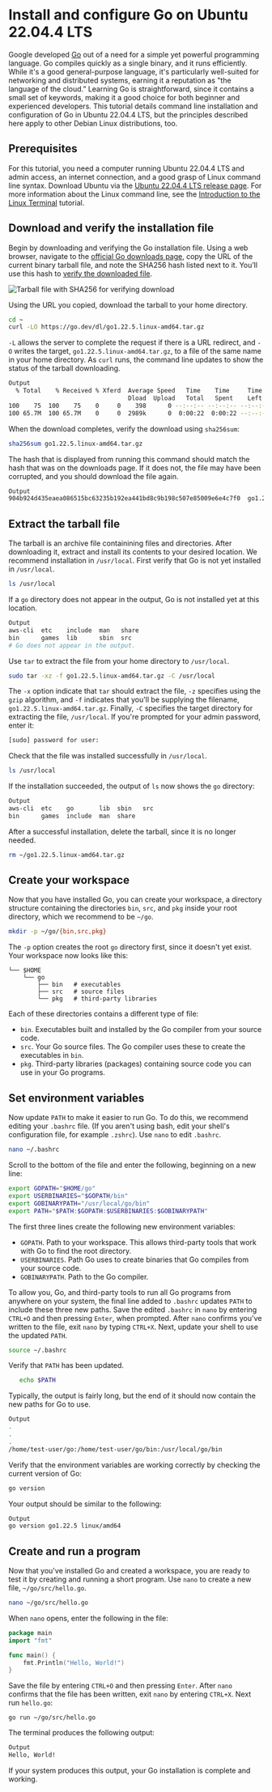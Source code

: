 # Install and configure Go on Ubuntu 22.04.4 LTS

Google developed [Go](https://golang.org/) out of a need for a simple yet powerful programming language. Go compiles quickly as a single binary, and it runs efficiently. While it's a good general-purpose language, it's particularly well-suited for networking and distributed systems, earning it a reputation as "the language of the cloud.” Learning Go is straightforward, since it contains a small set of keywords, making it a good choice for both beginner and experienced developers. This tutorial details command line installation and configuration of Go in Ubuntu 22.04.4 LTS, but the principles described here apply to other Debian Linux distributions, too.

## Prerequisites

For this tutorial, you need a computer running Ubuntu 22.04.4 LTS and admin access, an internet connection, and a good grasp of Linux command line syntax.  Download Ubuntu via the [Ubuntu 22.04.4 LTS release page](http://releases.ubuntu.com/jammy). For more information about the Linux command line, see the [Introduction to the Linux Terminal](https://www.digitalocean.com/community/tutorials/an-introduction-to-the-linux-terminal) tutorial. 

## Download and verify the installation file

Begin by downloading and verifying the Go installation file. Using a web browser, navigate to the [official Go downloads page](https://golang.org/dl/), copy the URL of the current binary tarball file, and note the SHA256 hash listed next to it. You’ll use this hash to [verify the downloaded file](https://www.digitalocean.com/community/tutorials/how-to-verify-downloaded-files).

![Tarball file with SHA256 for verifying download](./assets/images/sha256-optimized.png "Tarball download")

Using the URL you copied, download the tarball to your home directory. 

```bash
cd ~
curl -LO https://go.dev/dl/go1.22.5.linux-amd64.tar.gz 
```

`-L` allows the server to complete the request if there is a URL redirect,  and `-O` writes the target, `go1.22.5.linux-amd64.tar.gz`, to a file of the same name in your home directory. As `curl` runs, the command line updates to show the status of the tarball downloading. 

```bash
Output
  % Total    % Received % Xferd  Average Speed   Time    Time     Time  Current
                                 Dload  Upload   Total   Spent    Left  Speed
100    75  100    75    0     0    398      0 --:--:-- --:--:-- --:--:--   401
100 65.7M  100 65.7M    0     0  2989k      0  0:00:22  0:00:22 --:--:-- 3281k
```

When the download completes, verify the download using `sha256sum`:

```bash
sha256sum go1.22.5.linux-amd64.tar.gz
```
The hash that is displayed from running this command should match the hash that was on the downloads page. If it does not, the file may have been corrupted, and you should download the file again.

```bash
Output
904b924d435eaea086515bc63235b192ea441bd8c9b198c507e85009e6e4c7f0  go1.22.5.linux-amd64.tar.gz
```

## Extract the tarball file

The tarball is an archive file containining files and directories. After downloading it, extract and install its contents to your desired location. We recommend installation in `/usr/local`. First verify that Go is not yet  installed in `/usr/local`.

```bash
ls /usr/local
```

If a `go` directory does not appear in the output, Go is not installed yet at this location. 

```bash
Output
aws-cli  etc    include  man   share
bin      games  lib      sbin  src
# Go does not appear in the output.
```

Use `tar` to extract the file from your home directory to `/usr/local`. 

```bash
sudo tar -xz -f go1.22.5.linux-amd64.tar.gz -C /usr/local  
```

The `-x` option indicate that `tar` should extract the file, `-z` specifies  using the `gzip` algorithm, and `-f` indicates that you'll be supplying the filename, `go1.22.5.linux-amd64.tar.gz`. Finally, `-C` specifies the target directory for extracting the file, `/usr/local`. If you're prompted for your admin password, enter it:

```bash
[sudo] password for user: 
```

Check that the file was installed successfully in `/usr/local`.

```bash
ls /usr/local
```

If the installation succeeded, the output of `ls` now shows the `go` directory:

```bash
Output
aws-cli  etc    go       lib  sbin   src
bin      games  include  man  share
```

After a successful installation, delete the tarball, since it is no longer needed. 

```bash
rm ~/go1.22.5.linux-amd64.tar.gz 
```

## Create your workspace

Now that you have installed Go, you can create your workspace, a directory structure containing the directories `bin`, `src`, and `pkg` inside your root directory, which we recommend to be `~/go`.

```bash
mkdir -p ~/go/{bin,src,pkg}
```

The `-p` option creates the root `go` directory first, since it doesn't yet exist. Your workspace now looks like this:

```
└── $HOME       
    └── go
        ├── bin   # executables
        ├── src   # source files
        └── pkg   # third-party libraries
```

Each of these directories contains a different type of file:

- `bin`. Executables built and installed by the Go compiler from your source code. 
- `src`. Your Go source files. The Go compiler uses these to create the executables in `bin`. 
- `pkg`. Third-party libraries (packages) containing source code you can use in your Go programs.

## Set environment variables

Now update `PATH` to make it easier to run Go. To do this, we recommend  editing your `.bashrc` file. (If you aren't using bash, edit your shell's configuration file, for example `.zshrc`). Use `nano` to edit `.bashrc`.

```bash
nano ~/.bashrc
```

Scroll to the bottom of the file and enter the following, beginning on a new line:

```bash
export GOPATH="$HOME/go"
export USERBINARIES="$GOPATH/bin"
export GOBINARYPATH="/usr/local/go/bin"
export PATH="$PATH:$GOPATH:$USERBINARIES:$GOBINARYPATH"
``` 

The first three lines create the following new environment variables:

- `GOPATH`. Path to your workspace. This allows third-party tools that work with Go to find the root directory. 
- `USERBINARIES`. Path Go uses to create binaries that Go compiles from your source code. 
- `GOBINARYPATH`. Path to the Go compiler. 

To allow you, Go, and third-party tools to run all Go programs from anywhere on your system, the final line added to `.bashrc` updates `PATH` to include these three new paths. Save the edited `.bashrc` in `nano` by entering `CTRL+O` and then pressing `Enter`, when prompted. After `nano` confirms you've written to the file, exit `nano` by typing `CTRL+X`. Next, update your shell to use the updated `PATH`.

```bash
source ~/.bashrc
```

Verify that `PATH` has been updated.

```bash
   echo $PATH
```

Typically, the output is fairly long, but the end of it should now contain the new paths for Go to use.

```bash
Output
. 
.
.   
/home/test-user/go:/home/test-user/go/bin:/usr/local/go/bin
 ```

Verify that the environment variables are working correctly by checking the current version of Go:

```bash
go version
```
    
Your output should be similar to the following: 

```bash
Output
go version go1.22.5 linux/amd64
```

## Create and run a program

Now that you've installed Go and created a workspace, you are ready to test it by creating and running a short program. Use `nano` to create a new file, `~/go/src/hello.go`.

```bash
nano ~/go/src/hello.go
```

When `nano` opens, enter the following in the file:

```go
package main
import "fmt"

func main() {
    fmt.Println("Hello, World!")
}   
```

Save the file by entering `CTRL+O` and then pressing `Enter`. After `nano` confirms that the file has been written, exit `nano` by entering `CTRL+X`. Next run `hello.go`:

```
go run ~/go/src/hello.go
 ```

The terminal produces the following output:

 ```bash
 Output
 Hello, World!
 ```

If your system produces this output, your Go installation is complete and working.
